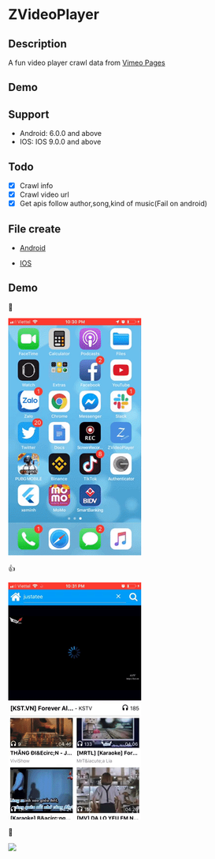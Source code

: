 # ZVideoPlayer

## Description
A fun video player crawl data from [Vimeo Pages](https://vimeo.com/)

## Demo

## Support
- Android:  6.0.0 and above
- IOS: IOS 9.0.0 and above

## Todo 
- [x] Crawl info 
- [x] Crawl video url
- [X] Get apis follow author,song,kind of music(Fail on android)

## File create

- [Android](https://drive.google.com/file/d/1UmEWmDy5aMprWqhxurL-ehWUAKA-_oQE/view?usp=sharing)

- [IOS](https://drive.google.com/file/d/1gqCqHy-v1QamVHj7yp4OYwHyrTt_XWmT/view?usp=sharing)

## Demo

:triumph:

![](./src/assets/demo_zplayer.gif)

:thumbsup:

![](./src/assets/open_video.gif)

:clap:

![](./src/assets/search_justatee.gif)